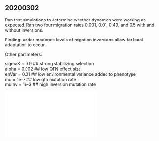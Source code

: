  ## 20200302

Ran test simulations to determine whether dynamics were working as expected. Ran two four migration rates 0.001, 0.01, 0.49, and 0.5 with and without inversions. 

Finding: under moderate levels of migation inversions allow for local adaptation to occur. 

Other parameters:
 
  sigmaK = 0.9  ## strong stabilizing selection   
  alpha = 0.002 ## low QTN effect size  
  enVar = 0.01  ## low environmental variance added to phenotype  
  mu = 1e-7     ## low qtn mutation rate   
  muInv = 1e-3  ## high inversion mutation rate  

![Prelim Migration Rate Result](../figures/prelimMigData.pdf)

